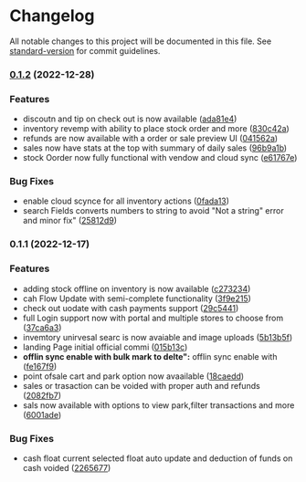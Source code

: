 # Changelog

All notable changes to this project will be documented in this file. See [standard-version](https://github.com/conventional-changelog/standard-version) for commit guidelines.

### [0.1.2](https://github.com/Sands-45/stall/compare/v0.1.1...v0.1.2) (2022-12-28)


### Features

* discoutn and tip on check out is now available ([ada81e4](https://github.com/Sands-45/stall/commit/ada81e46300deef718635c3d2e915ea90b5a0fd0))
* inventory revemp with ability to place stock order and more ([830c42a](https://github.com/Sands-45/stall/commit/830c42a16ee5481a2ebe30637777b8adca559dc2))
* refunds are now available with a order or sale preview UI ([041562a](https://github.com/Sands-45/stall/commit/041562a2aa9a9b328b959f8487b1f85542d734b1))
* sales now have stats at the top with summary of daily sales ([96b9a1b](https://github.com/Sands-45/stall/commit/96b9a1b50c8bc74559003d8a32c332ba909784d0))
* stock Oorder now fully functional with vendow and cloud sync ([e61767e](https://github.com/Sands-45/stall/commit/e61767efe305224eb166c7cd3c9f0542a29c6c16))


### Bug Fixes

* enable cloud scynce for all inventory actions ([0fada13](https://github.com/Sands-45/stall/commit/0fada133f813c70902016d9abac744bdfc259c3b))
* search Fields converts numbers to string to avoid "Not a string" error and minor fix" ([25812d9](https://github.com/Sands-45/stall/commit/25812d9f0d6836f80979224cd1c442342af45190))

### 0.1.1 (2022-12-17)


### Features

* adding stock offline on inventory is now available ([c273234](https://github.com/Sands-45/stall/commit/c273234e2eff9562d36c06ba9802d4692af00148))
* cah Flow Update with semi-complete functionality ([3f9e215](https://github.com/Sands-45/stall/commit/3f9e21501935ad38b8a788616d83556888751385))
* check out uodate with cash payments support ([29c5441](https://github.com/Sands-45/stall/commit/29c5441b376155a624f92ba4f4eaf6e943a45b7c))
* full Login support now with portal and multiple stores to choose from ([37ca6a3](https://github.com/Sands-45/stall/commit/37ca6a32594664ebf97664a83566f8cde7173c9d))
* invemtory unirvesal searc is now avaiable and image uploads ([5b13b5f](https://github.com/Sands-45/stall/commit/5b13b5fe6e3ef15f61ee50fb3ce9f4a8b8549ce7))
* landing Page initial official commi ([015b13c](https://github.com/Sands-45/stall/commit/015b13c13acc6510db001d7d7efa55f796a1ad6a))
* **offlin sync enable with bulk mark to delte":** offlin sync enable with ([fe167f9](https://github.com/Sands-45/stall/commit/fe167f95b9c90ec6e5e564b17000d7fd11cc99f3))
* point ofsale cart and park option now avaailable ([18caedd](https://github.com/Sands-45/stall/commit/18caedd367656cf366171496ff8c5ac874475b4b))
* sales or trasaction can be voided with proper auth and refunds ([2082fb7](https://github.com/Sands-45/stall/commit/2082fb7f86e673d5c74b744cfa6434f2edf7a0a9))
* sals now available with options to view park,filter transactions and more ([6001ade](https://github.com/Sands-45/stall/commit/6001ade74a37be0c3c721dc78cd307df45e66183))


### Bug Fixes

* cash float current selected float auto update and deduction of funds on cash voided ([2265677](https://github.com/Sands-45/stall/commit/22656772001ab979d09ac0c4486221069f71e5a8))
